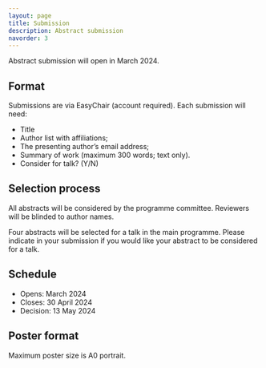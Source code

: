 ```yaml
---
layout: page
title: Submission
description: Abstract submission
navorder: 3
---
```


Abstract submission will open in March 2024.

## Format
Submissions are via EasyChair (account required). Each submission will need:
- Title
- Author list with affiliations;
- The presenting author’s email address;
- Summary of work (maximum 300 words; text only).
- Consider for talk? (Y/N)

## Selection process
All abstracts will be considered by the programme committee. Reviewers will be blinded to author names.

Four abstracts will be selected for a talk in the main programme. Please indicate in your submission if you would like your abstract to be considered for a talk.

## Schedule
- Opens: March 2024
- Closes: 30 April 2024
- Decision: 13 May 2024

## Poster format
Maximum poster size is A0 portrait. 
